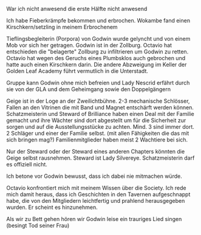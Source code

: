 War ich nicht anwesend die erste Hälfte nicht anwesend

Ich habe Fieberkrämpfe bekommen und erbrochen. Wokambe fand einen Kirschkern/setzling in meinem Erbrochenem

Tieflingsbegleiterin (Porpora) von Godwin wurde gelyncht und von einem Mob vor sich her getragen. Godwin ist in der Zollburg. Octavio hat entschieden die "belagerte" Zollburg zu infiltrieren um Godwin zu retten. Octavio hat wegen des Geruchs eines Plumbsklos auch gebrochen und hatte auch einen Kirschkern darin. Die andere Abzweigung im Keller der Golden Leaf Academy führt vermutlich in die Unterstadt. 

Gruppe kann Godwin ohne mich befreien und Lady Nescrid erfährt durch sie von der GLA und dem Geheimgang sowie den Doppelgängern


Geige ist in der Loge an der Zweilichtbühne. 2-3 mechanische Schlösser, Fallen an den Vitrinen die mit Band und Magnet entschärft werden können. Schatzmeisterin und Steward of Brilliance haben einen Deal mit der Familie gemacht und ihre Wächter sind dort abgestellt um für die Sicherheit zur sorgen und auf die Ausstellungsstücke zu achten. Mind. 3 sind immer dort. 2 Schläger und einer der Familie selbst. (mit allen Fähigkeiten die das mit sich bringen mag?) Familienmitglieder haben meist 2 Wachtiere bei sich. 

Nur der Steward oder der Steward eines anderen Chapters könnten die Geige selbst rausnehmen. Steward ist Lady Silvereye. Schatzmeisterin darf es offiziell nicht.

Ich betone vor Godwin bewusst, dass ich dabei nie mitmachen würde.

Octavio konfrontiert mich mit meinem Wissen über die Society. Ich rede mich damit heraus, dass ich Geschichten in den Tavernen aufgeschnappt habe, die von den Mitgliedern leichtfertig und prahlend herausgegeben wurden. Er scheint es hinzunehmen.

Als wir zu Bett gehen hören wir Godwin leise ein trauriges Lied singen (besingt Tod seiner Frau)
